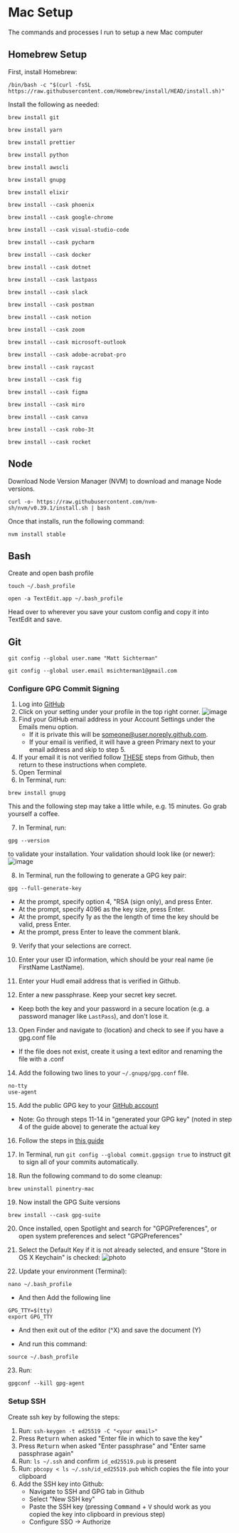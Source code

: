 # Mac Setup
The commands and processes I run to setup a new Mac computer

## Homebrew Setup
First, install Homebrew:
```
/bin/bash -c "$(curl -fsSL https://raw.githubusercontent.com/Homebrew/install/HEAD/install.sh)"
```

Install the following as needed:
```
brew install git
```
```
brew install yarn
```
```
brew install prettier
```
```
brew install python
```
```
brew install awscli
```
```
brew install gnupg
```
```
brew install elixir
```
```
brew install --cask phoenix
```
```
brew install --cask google-chrome
```
```
brew install --cask visual-studio-code
```
```
brew install --cask pycharm
```
```
brew install --cask docker
```
```
brew install --cask dotnet
```
```
brew install --cask lastpass
```
```
brew install --cask slack
```
```
brew install --cask postman
```
```
brew install --cask notion
```
```
brew install --cask zoom
```
```
brew install --cask microsoft-outlook
```
```
brew install --cask adobe-acrobat-pro
```
```
brew install --cask raycast
```
```
brew install --cask fig
```
```
brew install --cask figma
```
```
brew install --cask miro
```
```
brew install --cask canva
```
```
brew install --cask robo-3t
```
```
brew install --cask rocket
```

## Node
Download Node Version Manager (NVM) to download and manage Node versions.
```
curl -o- https://raw.githubusercontent.com/nvm-sh/nvm/v0.39.1/install.sh | bash
```

Once that installs, run the following command:
```
nvm install stable
```

## Bash
Create and open bash profile
```
touch ~/.bash_profile
```
```
open -a TextEdit.app ~/.bash_profile
```

Head over to wherever you save your custom config and copy it into TextEdit and save.

## Git
```
git config --global user.name "Matt Sichterman"
```
```
git config --global user.email msichterman1@gmail.com
```

### Configure GPG Commit Signing
1. Log into [GitHub](github.com)
2. Click on your setting under your profile in the top right corner.
![image](https://user-images.githubusercontent.com/38794918/154547859-493d19fc-4aa3-430b-91d3-37fa15de4b74.png)
4. Find your GitHub email address in your Account Settings under the Emails menu option.
    * If it is private this will be someone@user.noreply.github.com.
    * If your email is verified, it will have a green Primary next to your email address and skip to step 5.
5. If your email it is not verified follow [THESE](https://docs.github.com/en/get-started/signing-up-for-github/verifying-your-email-address) steps from Github, then return to these instructions when complete.
6. Open Terminal
7. In Terminal, run:
```
brew install gnupg
```
This and the following step may take a little while, e.g. 15 minutes. Go grab yourself a coffee.

7. In Terminal, run:
```
gpg --version
```
to validate your installation. Your validation should look like (or newer):
![image](https://user-images.githubusercontent.com/38794918/154548080-c3f89fb2-8bdf-4ead-9cfd-1c38ea448903.png)

8. In Terminal, run the following to generate a GPG key pair:
```
gpg --full-generate-key
```
   * At the prompt, specify option 4, "RSA (sign only), and press Enter.
   * At the prompt, specify 4096 as the key size, press Enter.
   * At the prompt, specify 1y as the the length of time the key should be valid, press Enter.
   * At the prompt, press Enter to leave the comment blank.

9. Verify that your selections are correct.

10. Enter your user ID information, which should be your real name (ie FirstName LastName).

11. Enter your Hudl email address that is verified in Github.
12. Enter a new passphrase. Keep your secret key secret.
   * Keep both the key and your password in a secure location (e.g. a password manager like `LastPass`), and don't lose it.

13. Open Finder and navigate to {location} and check to see if you have a gpg.conf file
   * If the file does not exist, create it using a text editor and renaming the file with a .conf
 
14. Add the following two lines to your `~/.gnupg/gpg.conf` file.
```
no-tty
use-agent
```

15. Add the public GPG key to your [GitHub account](https://docs.github.com/en/github/authenticating-to-github/adding-a-new-gpg-key-to-your-github-account)
   * Note: Go through steps 11-14 in "generated your GPG key" (noted in step 4 of the guide above) to generate the actual key

16. Follow the steps in [this guide](https://docs.github.com/en/github/authenticating-to-github/telling-git-about-your-signing-key)

17. In Terminal, run `git config --global commit.gpgsign true` to instruct git to sign all of your commits automatically.

18. Run the following command to do some cleanup:
```
brew uninstall pinentry-mac
```

19. Now install the GPG Suite versions
```
brew install --cask gpg-suite
```

20. Once installed, open Spotlight and search for "GPGPreferences", or open system preferences and select "GPGPreferences"

21. Select the Default Key if it is not already selected, and ensure "Store in OS X Keychain" is checked:
![photo](https://github.com/pstadler/keybase-gpg-github/blob/master/img/gpg-preferences.png)

22. Update your environment (Terminal):
```
nano ~/.bash_profile
```

   * And then Add the following line

```
GPG_TTY=$(tty)
export GPG_TTY
```

   * And then exit out of the editor (^X) and save the document (Y)

   * And run this command:
```
source ~/.bash_profile
```

23. Run:
```
gpgconf --kill gpg-agent
```

### Setup SSH
Create ssh key by following the steps:
1. Run: `ssh-keygen -t ed25519 -C "<your email>"`
2. Press <kbd>Return</kbd> when asked "Enter file in which to save the key"
3. Press <kbd>Return</kbd> when asked "Enter passphrase" and "Enter same passphrase again"
4. Run: `ls ~/.ssh` and confirm `id_ed25519.pub` is present
5. Run: `pbcopy < ls ~/.ssh/id_ed25519.pub` which copies the file into your clipboard
6. Add the SSH key into Github:
   * Navigate to SSH and GPG tab in Github
   * Select "New SSH key"
   * Paste the SSH key (pressing <kbd>Command</kbd> + <kbd>V</kbd> should work as you copied the key into clipboard in previous step)
   * Configure SSO → Authorize
